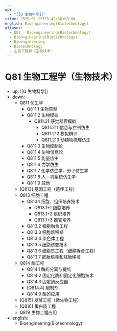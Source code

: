 ```yaml
---
up:
  - "[[Q 生物科学]]"
ctime: 2025-01-25T15:42:30+08:00
english: Bioengineering(Biotechnology)
aliases:
  - Q81 - Bioengineering(Biotechnology)
  - Bioengineering(Biotechnology)
  - Bioengineering
  - Biotechnology
  - 生物工程学（生物技术）
---
```


# Q81 生物工程学（生物技术）

- up: [[Q 生物科学]]
- down:
	- Q811 仿生学
		- Q811.1 生物原型
		- Q811.2 生物模拟
			- Q811.21 感觉器官模拟
				- Q811.211 信息与控制仿生
				- Q811.212 模拟辨识
				- Q811.213 动植物机理仿生
		- Q811.3 生物控制论
		- Q811.4 生物信息论
		- Q811.5 能量仿生
		- Q811.6 力学仿生
		- Q811.7 化学仿生学、分子仿生学
		- Q811.8 人 - 机系统仿生学
		- Q811.9 其他
	- [Q812] 基因工程（遗传工程）
	- Q813 细胞工程
		- Q813.1 细胞、组织培养技术
			- Q813.1+1 细胞培养
			- Q813.1+2 组织培养
			- Q813.1+3 器官培养
		- Q813.2 细胞融合工程
		- Q813.3 细胞器移植
		- Q813.4 染色体工程
		- Q813.5 细胞诱变技术
		- Q813.6 细胞质工程（细胞拆合工程）
		- Q813.7 胚胎培养和胚胎移植
	- Q814 酶工程
		- Q814.1 酶的分离与提纯
		- Q814.2 固定化酶和固定化细胞技术
		- Q814.3 固定酶反应器
		- [Q814.4] 酶制剂
		- Q814.9 酶的应用
	- [Q815] 发酵工程（微生物工程）
	- [Q816] 蛋白质工程
	- Q819 生物工程应用
- english:
	- Bioengineering(Biotechnology)
